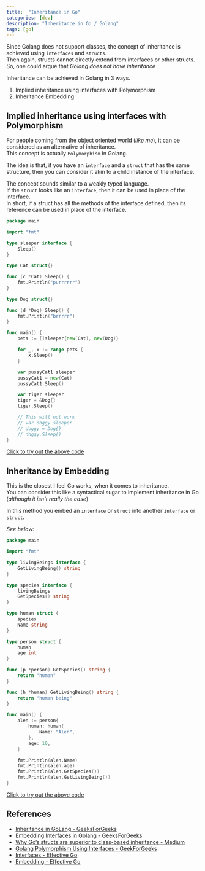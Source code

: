 ```yaml
---
title:  "Inheritance in Go" 
categories: [dev]
description: "Inheritance in Go / Golang"
tags: [go]
--- 
```


Since Golang does not support classes, the concept of inheritance is achieved using `interfaces` and `structs`.  
Then again, structs cannot directly extend from interfaces or other structs.  
So, one could argue that _Golang does not have inheritance_

Inheritance can be achieved in Golang in 3 ways.  

1. Implied inheritance using interfaces with Polymorphism
2. Inheritance Embedding

## Implied inheritance using interfaces with Polymorphism

For people coming from the object oriented world (_like me_), it can be considered as an alternative of inheritance.  
This concept is actually `Polymorphism` in Golang.

The idea is that, if you have an `interface` and a `struct` that has the same structure, then you can consider it akin to a child instance of the interface.  

The concept sounds similar to a weakly typed language.  
If the `struct` looks like an `interface`, then it can be used in place of the interface.  
In short, if a struct has all the methods of the interface defined, then its reference can be used in place of the interface.

``` go
package main

import "fmt"

type sleeper interface {
	Sleep()
}

type Cat struct{}

func (c *Cat) Sleep() {
	fmt.Println("purrrrrr")
}

type Dog struct{}

func (d *Dog) Sleep() {
	fmt.Println("brrrrr")
}

func main() {
	pets := []sleeper{new(Cat), new(Dog)}

	for _, x := range pets {
		x.Sleep()
	}

	var pussyCat1 sleeper
	pussyCat1 = new(Cat)
	pussyCat1.Sleep()

	var tiger sleeper
	tiger = &Dog{}
	tiger.Sleep()

	// This will not work
	// var doggy sleeper
	// doggy = Dog{}
	// doggy.Sleep()
}

```

[Click to try out the above code](https://go.dev/play/p/YiE2iqmjszT)

## Inheritance by Embedding

This is the closest I feel Go works, when it comes to inheritance.  
You can consider this like a syntactical sugar to implement inheritance in Go (_although it isn't really the case_)  

In this method you embed an `interface` or `struct` into another `interface` or `struct`.  

_See below:_  

``` go
package main

import "fmt"

type livingBeings interface {
	GetLivingBeing() string
}

type species interface {
	livingBeings
	GetSpecies() string
}

type human struct {
	species
	Name string
}

type person struct {
	human
	age int
}

func (p *person) GetSpecies() string {
	return "human"
}

func (h *human) GetLivingBeing() string {
	return "human being"
}

func main() {
	alen := person{
		human: human{
			Name: "Alen",
		},
		age: 10,
	}

	fmt.Println(alen.Name)
	fmt.Println(alen.age)
	fmt.Println(alen.GetSpecies())
	fmt.Println(alen.GetLivingBeing())
}

```

[Click to try out the above code](https://go.dev/play/p/hmdf20GiKdu)

## References
- [Inheritance in GoLang - GeeksForGeeks](https://www.geeksforgeeks.org/inheritance-in-golang/)
- [Embedding Interfaces in Golang - GeeksForGeeks](https://www.geeksforgeeks.org/embedding-interfaces-in-golang/)
- [Why Go’s structs are superior to class-based inheritance - Medium](https://medium.com/@simplyianm/why-gos-structs-are-superior-to-class-based-inheritance-b661ba897c67)
- [Golang Polymorphism Using Interfaces - GeekForGeeks](https://www.geeksforgeeks.org/golang-polymorphism-using-interfaces/)
- [Interfaces - Effective Go](https://go.dev/doc/effective_go#interfaces)
- [Embedding - Effective Go](https://go.dev/doc/effective_go#embedding)
